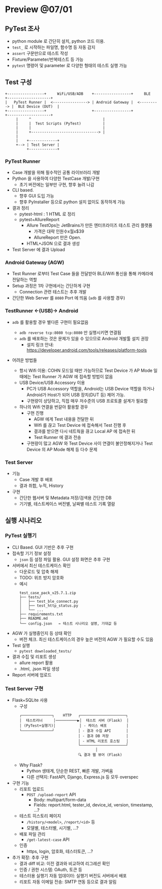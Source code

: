 # Preview @07/01

## PyTest 조사

* python module 로 간단히 설치, python 코드 이용.
* `test_` 로 시작하는 파일명, 함수명 등 자동 감지
* `assert` 구문만으로 테스트 작성
* Fixture/Parameter/반복테스트 등 가능
* `pytest` 명령어 및 parameter 로 다양한 형태의 테스트 실행 가능

## Test 구성
```
+-----------------+     WiFi/USB/ADB    +-----------------+     BLE      +--------------------+
|   PyTest Runner |  <----------------> | Android Gateway |  <---------> |  BLE Device (DUT)  |
+-----------------+                     +-----------------+              +--------------------+
     |     ^                                 |
     |     |  Test Scripts (PyTest)          |
     |     |                                 |
     |     +-------------------------------> |
     |
     |    +-------------+
     +--> | Test Server |
          +-------------+
```

### PyTest Runner
- Case 개발을 위해 필수적인 공통 라이브러리 개발
- Python 을 사용하여 다양한 TestCase 개발/구현
  - 초기 버전에는 일부만 구현, 향후 늘려 나감
- CLI based.
  - 향후 GUI 도입 가능
  - 향후 PyInstaller 등으로 python 설치 없이도 동작하게 가능
- 결과 정리
  - pytest-html : 1 HTML 로 정리
  - pytest+AllureReport
    - Allure TestOps는 JetBrains가 만든 엔터프라이즈 테스트 관리 플랫폼
      - 가격은 대략 인원수x월x$39
      - AllureReport 만은 Open.
    - HTML+JSON 으로 결과 생성
- Test Server 에 결과 Upload

### Android Gateway (AGW)
- Test Runner 로부터 Test Case 들을 전달받아 BLE/Wifi 통신을 통해 카메라에 전달하는 역할
- Setup 과정은 1차 구현에서는 간단하게 구현
  - Connection 관련 테스트는 추후 개발
- 간단한 Web Server 를 `8080` Port 에 띄움 (`adb` 를 사용할 경우)

### TestRunner <-(USB)-> Android
- `adb` 를 활용할 경우 별다른 구현이 필요없음
  - `adb reverse tcp:8080 tcp:8080` 만 실행시키면 연결됨
  - `adb` 를 배포하는 것은 문제가 있을 수 있으므로 Android 개발툴 설치 권장
    - 설치 링크 안내: https://developer.android.com/tools/releases/platform-tools

- 어려운 방법들
  - 항시 Wifi 이용: COHN 모드일 때만 가능하므로 Test Device 가 AP Mode 일 때에는 Test Runner 가 AGW 에 접속할 방법이 없음
  - USB Device/USB Accessory 이용
    - PC가 USB Accessory 역할을, Android는 USB Device 역할을 하거나 Android가 Host가 되어 USB 장치(DUT 등) 제어 가능.
    - 구현량이 상당하고, 직접 매우 저수준의 USB 프로토콜 설계가 필요함
  - 하나의 Wifi 연결을 번갈아 활용할 경우
    - 구현 진행
      - AGW 에게 Test 내용을 전달한 뒤
      - Wifi 를 끊고 Test Device 에 접속해서 Test 진행 후
      - 결과를 받으면 다시 네트웍을 끊고 Local AP 에 접속한 뒤
      - Test Runner 에 결과 전송
    - 구현량이 많고 AGW 와 Test Device 사이 연결이 불안정해지거나 Test Device 의 AP Mode 해제 등 다수 문제
  
### Test Server
- 기능
  - Case 개발 후 배포
  - 결과 취합, 누적, History
- 구현
  - 간단한 웹서버 및 Metadata 저장/검색용 간단한 DB
  - 기기별, 테스트케이스 버전별, 날짜별 테스트 기록 열람
 
## 실행 시나리오

### PyTest 실행기
- CLI Based. GUI 기반은 추후 구현
- 접속할 기기 정보 설정
  - `json` 등 설정 파일 활용. GUI 설정 화면은 추후 구현
- 서버에서 최신 테스트케이스 확인
  - 다운로드 및 압축 해제
  - TODO: 위조 방지 암호화
  - 예시
    ```
    test_case_pack_v25.7.1.zip
    ├── tests/
    │   ├── test_ble_connect.py
    │   ├── test_http_status.py
    │   └── ...
    ├── requirements.txt
    ├── README.md
    └── config.json   ← 테스트 시나리오 설명, 기대값 등
    ``` 
- AGW 가 실행중인지 등 상태 확인
  - 버전 체크. 최신 테스트케이스의 경우 높은 버전의 AGW 가 필요할 수도 있음
- Test 실행
  - `pytest downloaded_tests/`
- 결과 수집 및 리포트 생성
  - allure report 활용
  - .html, .json 파일 생성
- Report 서버에 업로드

### Test Server 구현
- Flask+SQLite 사용
  - 구성
    ```
    ┌──────────────┐    HTTP   ┌─────────────────────┐
    │  테스트러너     │──────────▶│  테스트 서버 (Flask)  │
    │ (PyTest+실행기)│           │ - 케이스 배포         │
    └──────────────┘           │ - 결과 수집 API       │
                               │ - 결과 DB 저장        │
                               │ - HTML 리포트 호스팅   │
                               └─────────────────────┘
                                       │
                               🔍 결과 웹 뷰어 (Flask)
    ```
  - Why Flask?
    - Python 생태계, 단순한 REST, 빠른 개발, 가벼움
    - 다른 선택지: FastAPI, Django, Express.js 등 모두 overspec
- 구현 기능
  - 리포트 업로드
    - `POST /upload-report` API
      - Body: multipart/form-data
      - Fields: report.html, tester_id, device_id, version, timestamp, ...?
  - 테스트 히스토리 페이지
    -  `/history/<model>`, `/report/<id>` 등
    -  모델별, 테스터별, 시기별, ...?
  - 배포 파일 관리
    - `/get-latest-case` API
  - 인증
    - https, login, 암호화, 테스터토큰, ...?
- 추가 확장: 추후 구현
  - 결과 diff 비교: 이전 결과와 비교하여 리그레션 확인
  - 인증 / 권한 시스템: OAuth, 토큰 등
  - 테스터용 실행기 자동 업데이터: 실행기 버전도 서버에서 배포
  - 리포트 자동 이메일 전송: SMTP 연동 등으로 결과 알림



